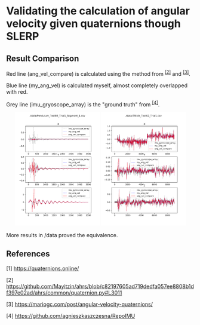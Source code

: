 # Validating the calculation of angular velocity given quaternions though SLERP

## Result Comparison

Red line (ang_vel_compare) is calculated using the method from <sup id="ref2"><a href="#ref2">[2]</a></sup> and <sup id="ref3"><a href="#ref3">[3]</a></sup>.

Blue line (my_ang_vel) is calculated myself, almost completely overlapped with red.

Grey line (imu_gryoscope_array) is the "ground truth" from <sup id="ref4"><a href="#ref4">[4]</a></sup>.

<p align="center">
  <img src="data/Pendulum_Test08_Trial1_Segment_1.csv_ang_vel.png" alt="Image 1" width="45%">
  <img src="data/TStick_Test02_Trial1.csv_ang_vel.png" alt="Image 2" width="45%">
</p>

More results in /data proved the equivalence.

## References

<a id="ref1"></a>[1] https://quaternions.online/

<a id="ref2"></a>[2] https://github.com/Mayitzin/ahrs/blob/c82197605ad719dedfa057ee8808b1df397e02ad/ahrs/common/quaternion.py#L3011

<a id="ref3"></a>[3] https://mariogc.com/post/angular-velocity-quaternions/

<a id="ref4"></a>[4] https://github.com/agnieszkaszczesna/RepoIMU
